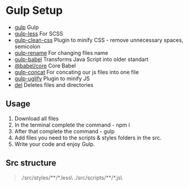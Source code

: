 # Gulp Setup
- [gulp](https://www.npmjs.com/package/gulp) Gulp
- [gulp-less](https://www.npmjs.com/package/gulp-less) For SCSS
- [gulp-clean-css](https://www.npmjs.com/package/gulp-clean-css) Plugin to minify CSS - remove unnecessary spaces, semicolon
- [gulp-rename](https://www.npmjs.com/package/gulp-rename) For changing files name
- [gulp-babel](https://www.npmjs.com/package/gulp-babel) Transforms Java Script into older standart
- [@babel/core](https://www.npmjs.com/package/@babel/core) Core Babel
- [gulp-concat](https://www.npmjs.com/package/gulp-concat) For concating our js files into one file
- [gulp-uglify](https://www.npmjs.com/package/gulp-uglify) Plugin to minify JS 
- [del](https://www.npmjs.com/package/del) Deletes files and directories

## Usage
1. Download all files
2. In the terminal complete the command - npm i
3. After that complete the command - gulp
4. Add files you need to the scripts & styles folders in the src.  
5. Write your code and enjoy Gulp.

## Src structure
>./src/styles/\*\*/\*.less\ 
>./src/scripts/\*\*/\*.js\ 
